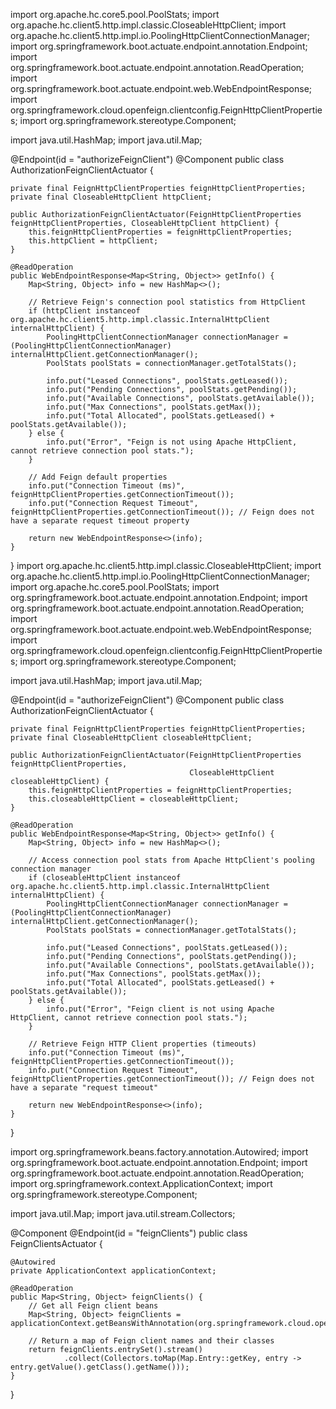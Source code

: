 
import org.apache.hc.core5.pool.PoolStats;
import org.apache.hc.client5.http.impl.classic.CloseableHttpClient;
import org.apache.hc.client5.http.impl.io.PoolingHttpClientConnectionManager;
import org.springframework.boot.actuate.endpoint.annotation.Endpoint;
import org.springframework.boot.actuate.endpoint.annotation.ReadOperation;
import org.springframework.boot.actuate.endpoint.web.WebEndpointResponse;
import org.springframework.cloud.openfeign.clientconfig.FeignHttpClientProperties;
import org.springframework.stereotype.Component;

import java.util.HashMap;
import java.util.Map;

@Endpoint(id = "authorizeFeignClient")
@Component
public class AuthorizationFeignClientActuator {

    private final FeignHttpClientProperties feignHttpClientProperties;
    private final CloseableHttpClient httpClient;

    public AuthorizationFeignClientActuator(FeignHttpClientProperties feignHttpClientProperties, CloseableHttpClient httpClient) {
        this.feignHttpClientProperties = feignHttpClientProperties;
        this.httpClient = httpClient;
    }

    @ReadOperation
    public WebEndpointResponse<Map<String, Object>> getInfo() {
        Map<String, Object> info = new HashMap<>();

        // Retrieve Feign's connection pool statistics from HttpClient
        if (httpClient instanceof org.apache.hc.client5.http.impl.classic.InternalHttpClient internalHttpClient) {
            PoolingHttpClientConnectionManager connectionManager = (PoolingHttpClientConnectionManager) internalHttpClient.getConnectionManager();
            PoolStats poolStats = connectionManager.getTotalStats();

            info.put("Leased Connections", poolStats.getLeased());
            info.put("Pending Connections", poolStats.getPending());
            info.put("Available Connections", poolStats.getAvailable());
            info.put("Max Connections", poolStats.getMax());
            info.put("Total Allocated", poolStats.getLeased() + poolStats.getAvailable());
        } else {
            info.put("Error", "Feign is not using Apache HttpClient, cannot retrieve connection pool stats.");
        }

        // Add Feign default properties
        info.put("Connection Timeout (ms)", feignHttpClientProperties.getConnectionTimeout());
        info.put("Connection Request Timeout", feignHttpClientProperties.getConnectionTimeout()); // Feign does not have a separate request timeout property

        return new WebEndpointResponse<>(info);
    }
}
import org.apache.hc.client5.http.impl.classic.CloseableHttpClient;
import org.apache.hc.client5.http.impl.io.PoolingHttpClientConnectionManager;
import org.apache.hc.core5.pool.PoolStats;
import org.springframework.boot.actuate.endpoint.annotation.Endpoint;
import org.springframework.boot.actuate.endpoint.annotation.ReadOperation;
import org.springframework.boot.actuate.endpoint.web.WebEndpointResponse;
import org.springframework.cloud.openfeign.clientconfig.FeignHttpClientProperties;
import org.springframework.stereotype.Component;

import java.util.HashMap;
import java.util.Map;

@Endpoint(id = "authorizeFeignClient")
@Component
public class AuthorizationFeignClientActuator {

    private final FeignHttpClientProperties feignHttpClientProperties;
    private final CloseableHttpClient closeableHttpClient;

    public AuthorizationFeignClientActuator(FeignHttpClientProperties feignHttpClientProperties,
                                            CloseableHttpClient closeableHttpClient) {
        this.feignHttpClientProperties = feignHttpClientProperties;
        this.closeableHttpClient = closeableHttpClient;
    }

    @ReadOperation
    public WebEndpointResponse<Map<String, Object>> getInfo() {
        Map<String, Object> info = new HashMap<>();

        // Access connection pool stats from Apache HttpClient's pooling connection manager
        if (closeableHttpClient instanceof org.apache.hc.client5.http.impl.classic.InternalHttpClient internalHttpClient) {
            PoolingHttpClientConnectionManager connectionManager = (PoolingHttpClientConnectionManager) internalHttpClient.getConnectionManager();
            PoolStats poolStats = connectionManager.getTotalStats();

            info.put("Leased Connections", poolStats.getLeased());
            info.put("Pending Connections", poolStats.getPending());
            info.put("Available Connections", poolStats.getAvailable());
            info.put("Max Connections", poolStats.getMax());
            info.put("Total Allocated", poolStats.getLeased() + poolStats.getAvailable());
        } else {
            info.put("Error", "Feign client is not using Apache HttpClient, cannot retrieve connection pool stats.");
        }

        // Retrieve Feign HTTP Client properties (timeouts)
        info.put("Connection Timeout (ms)", feignHttpClientProperties.getConnectionTimeout());
        info.put("Connection Request Timeout", feignHttpClientProperties.getConnectionTimeout()); // Feign does not have a separate "request timeout"

        return new WebEndpointResponse<>(info);
    }
}

import org.springframework.beans.factory.annotation.Autowired;
import org.springframework.boot.actuate.endpoint.annotation.Endpoint;
import org.springframework.boot.actuate.endpoint.annotation.ReadOperation;
import org.springframework.context.ApplicationContext;
import org.springframework.stereotype.Component;

import java.util.Map;
import java.util.stream.Collectors;

@Component
@Endpoint(id = "feignClients")
public class FeignClientsActuator {

    @Autowired
    private ApplicationContext applicationContext;

    @ReadOperation
    public Map<String, Object> feignClients() {
        // Get all Feign client beans
        Map<String, Object> feignClients = applicationContext.getBeansWithAnnotation(org.springframework.cloud.openfeign.FeignClient.class);

        // Return a map of Feign client names and their classes
        return feignClients.entrySet().stream()
                .collect(Collectors.toMap(Map.Entry::getKey, entry -> entry.getValue().getClass().getName()));
    }
}
